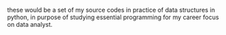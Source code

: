 these would be a set of my source codes in practice of data structures in python,
in purpose of studying essential programming for my career focus on data analyst.
